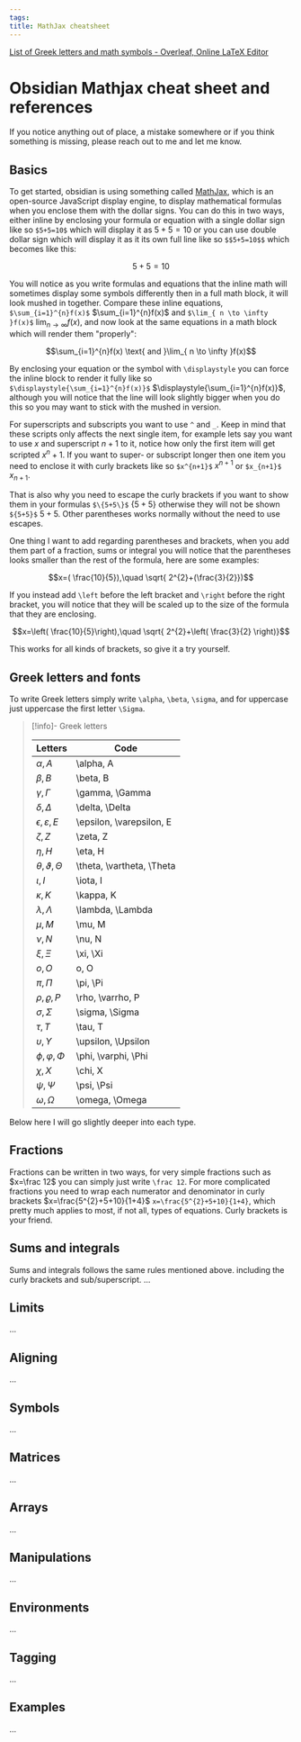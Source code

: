 ```yaml
---
tags: 
title: MathJax cheatsheet
---
```


[List of Greek letters and math symbols - Overleaf, Online LaTeX Editor](https://www.overleaf.com/learn/latex/List_of_Greek_letters_and_math_symbols#Greek_letters)

# Obsidian Mathjax cheat sheet and references

If you notice anything out of place, a mistake somewhere or if you think something is missing, please reach out to me and let me know.
## Basics

To get started, obsidian is using something called [MathJax](https://docs.mathjax.org/en/latest/basic/mathjax.html), which is an open-source JavaScript display engine, to display mathematical formulas when you enclose them with the dollar signs. You can do this in two ways, either inline by enclosing your formula or equation with a single dollar sign like so `$5+5=10$` which will display it as $5+5=10$ or you can use double dollar sign which will display it as it its own full line like so `$$5+5=10$$` which becomes like this:

$$5+5=10$$

You will notice as you write formulas and equations that the inline math will sometimes display some symbols differently then in a full math block, it will look mushed in together. Compare these inline equations, `$\sum_{i=1}^{n}f(x)$` $\sum_{i=1}^{n}f(x)$ and `$\lim_{ n \to \infty }f(x)$` $\lim_{ n \to \infty }f(x)$, and now look at the same equations in a math block which will render them "properly":

$$\sum_{i=1}^{n}f(x) \text{ and }\lim_{ n \to \infty }f(x)$$

By enclosing your equation or the symbol with `\displaystyle` you can force the inline block to render it fully like so `$\displaystyle{\sum_{i=1}^{n}f(x)}$` $\displaystyle{\sum_{i=1}^{n}f(x)}$, although you will notice that the line will look slightly bigger when you do this so you may want to stick with the mushed in version.

For superscripts and subscripts you want to use `^` and `_`. Keep in mind that these scripts only affects the next single item, for example lets say you want to use $x$ and superscript $n+1$ to it, notice how only the first item will get scripted $x^n+1$. If you want to super- or subscript longer then one item you need to enclose it with curly brackets like so `$x^{n+1}$` $x^{n+1}$ or `$x_{n+1}$` $x_{n+1}$.

That is also why you need to escape the curly brackets if you want to show them in your formulas `$\{5+5\}$` $\{5+5\}$ otherwise they will not be shown `${5+5}$` ${5+5}$. Other parentheses works normally without the need to use escapes.

One thing I want to add regarding parentheses and brackets, when you add them part of a fraction, sums or integral you will notice that the parentheses looks smaller than the rest of the formula, here are some examples:

$$x=( \frac{10}{5}),\quad \sqrt{ 2^{2}+(\frac{3}{2}})$$

If you instead add `\left` before the left bracket and `\right` before the right bracket, you will notice that they will be scaled up to the size of the formula that they are enclosing.

$$x=\left( \frac{10}{5}\right),\quad \sqrt{ 2^{2}+\left( \frac{3}{2} \right)}$$

This works for all kinds of brackets, so give it a try yourself.

## Greek letters and fonts

To write Greek letters simply write `\alpha`, `\beta`, `\sigma`, and for uppercase just uppercase the first letter `\Sigma`.

> [!info]- Greek letters
> 
> | Letters                     | Code                      |
> | --------------------------- | ------------------------- |
> | $\alpha, A$                 | \alpha, A                 |
> | $\beta, B$                  | \beta, B                  |
> | $\gamma, \Gamma$            | \gamma, \Gamma            |
> | $\delta, \Delta$            | \delta, \Delta            |
> | $\epsilon, \varepsilon, E$  | \epsilon, \varepsilon, E  |
> | $\zeta, Z$                  | \zeta, Z                  |
> | $\eta, H$                   | \eta, H                   |
> | $\theta, \vartheta, \Theta$ | \theta, \vartheta, \Theta |
> | $\iota, I$                  | \iota, I                  |
> | $\kappa, K$                 | \kappa, K                 |
> | $\lambda, \Lambda$          | \lambda, \Lambda          |
> | $\mu, M$                    | \mu, M                    |
> | $\nu, N$                    | \nu, N                    |
> | $\xi, \Xi$                  | \xi, \Xi                  |
> | $o, O$                      | o, O                      |
> | $\pi, \Pi$                  | \pi, \Pi                  |
> | $\rho, \varrho, P$          | \rho, \varrho, P          |
> | $\sigma, \Sigma$            | \sigma, \Sigma            |
> | $\tau, T$                   | \tau, T                   |
> | $\upsilon, \Upsilon$        | \upsilon, \Upsilon        |
> | $\phi, \varphi, \Phi$       | \phi, \varphi, \Phi       |
> | $\chi, X$                   | \chi, X                   |
> | $\psi, \Psi$                | \psi, \Psi                |
> | $\omega, \Omega$            | \omega, \Omega            |

Below here I will go slightly deeper into each type.

## Fractions

Fractions can be written in two ways, for very simple fractions such as $x=\frac 12$ you can simply just write `\frac 12`. For more complicated fractions you need to wrap each numerator and denominator in curly brackets $x=\frac{5^{2}+5+10}{1+4}$ `x=\frac{5^{2}+5+10}{1+4}`, which pretty much applies to most, if not all, types of equations. Curly brackets is your friend.

## Sums and integrals

Sums and integrals follows the same rules mentioned above. including the curly brackets and sub/superscript.
...
## Limits

...
## Aligning

...
## Symbols

...
## Matrices

...
## Arrays

...
## Manipulations

...
## Environments

...
## Tagging

...
## Examples

...
